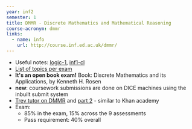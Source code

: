 ```yaml
---
year: inf2
semester: 1
title: DMMR - Discrete Mathematics and Mathematical Reasoning
course-acronym: dmmr
links:
  - name: info
    url: http://course.inf.ed.ac.uk/dmmr/
---
```


- Useful notes: [logic-1](/inf1#logic-1), [inf1-cl](/inf1#computation-and-logic)
- [List of topics per exam](https://gist.github.com/neanias/058ac1d64386f240bfc38922e764e8a6)
- **It's an open book exam!** Book: Discrete Mathematics and its Applications, by Kenneth H. Rosen
- **new**: coursework submissions are done on DICE machines using the inbuilt submit system
- [Trev tutor on DMMR](https://trevtutor.com/discretemath/discretemath1/) and [part 2](https://trevtutor.com/discretemath/discrete-math-2/) - similar to Khan academy
- Exam:
  - 85% in the exam, 15% across the 9 assessments
  - Pass requirement: 40% overall
